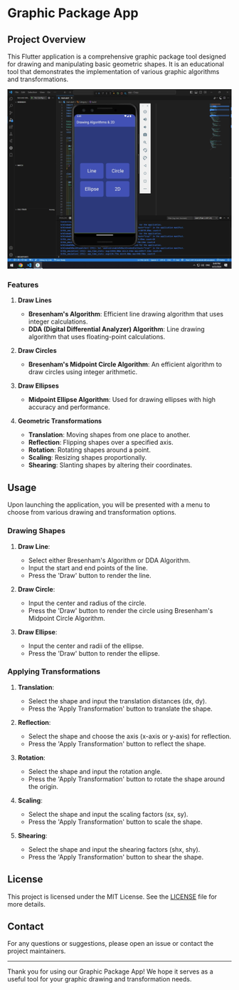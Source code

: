 # Graphic Package App

## Project Overview

This Flutter application is a comprehensive graphic package tool designed for drawing and manipulating basic geometric shapes. It is an educational tool that demonstrates the implementation of various graphic algorithms and transformations.


[![Watch the video](https://github.com/Youssef-Mustafa/Graphic_Package/blob/main/Screenshot%20(341).png)](https://github.com/Youssef-Mustafa/Graphic_Package/blob/main/Graphic_Package.mp4)


### Features

1. **Draw Lines**
    - **Bresenham's Algorithm**: Efficient line drawing algorithm that uses integer calculations.
    - **DDA (Digital Differential Analyzer) Algorithm**: Line drawing algorithm that uses floating-point calculations.

2. **Draw Circles**
    - **Bresenham's Midpoint Circle Algorithm**: An efficient algorithm to draw circles using integer arithmetic.

3. **Draw Ellipses**
    - **Midpoint Ellipse Algorithm**: Used for drawing ellipses with high accuracy and performance.

4. **Geometric Transformations**
    - **Translation**: Moving shapes from one place to another.
    - **Reflection**: Flipping shapes over a specified axis.
    - **Rotation**: Rotating shapes around a point.
    - **Scaling**: Resizing shapes proportionally.
    - **Shearing**: Slanting shapes by altering their coordinates.

## Usage

Upon launching the application, you will be presented with a menu to choose from various drawing and transformation options.

### Drawing Shapes

1. **Draw Line**:
    - Select either Bresenham's Algorithm or DDA Algorithm.
    - Input the start and end points of the line.
    - Press the 'Draw' button to render the line.

2. **Draw Circle**:
    - Input the center and radius of the circle.
    - Press the 'Draw' button to render the circle using Bresenham's Midpoint Circle Algorithm.

3. **Draw Ellipse**:
    - Input the center and radii of the ellipse.
    - Press the 'Draw' button to render the ellipse.

### Applying Transformations

1. **Translation**:
    - Select the shape and input the translation distances (dx, dy).
    - Press the 'Apply Transformation' button to translate the shape.

2. **Reflection**:
    - Select the shape and choose the axis (x-axis or y-axis) for reflection.
    - Press the 'Apply Transformation' button to reflect the shape.

3. **Rotation**:
    - Select the shape and input the rotation angle.
    - Press the 'Apply Transformation' button to rotate the shape around the origin.

4. **Scaling**:
    - Select the shape and input the scaling factors (sx, sy).
    - Press the 'Apply Transformation' button to scale the shape.

5. **Shearing**:
    - Select the shape and input the shearing factors (shx, shy).
    - Press the 'Apply Transformation' button to shear the shape.

## License

This project is licensed under the MIT License. See the [LICENSE](LICENSE) file for more details.

## Contact

For any questions or suggestions, please open an issue or contact the project maintainers.

---

Thank you for using our Graphic Package App! We hope it serves as a useful tool for your graphic drawing and transformation needs.
